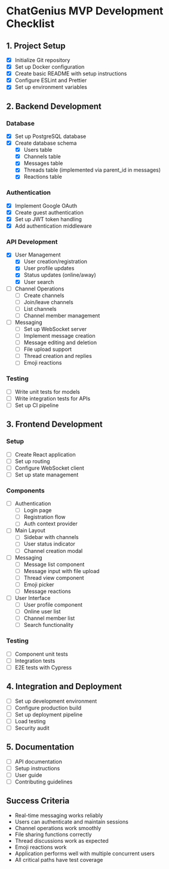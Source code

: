 # ChatGenius MVP Development Checklist
## 1. Project Setup
- [x] Initialize Git repository
- [x] Set up Docker configuration
- [x] Create basic README with setup instructions
- [x] Configure ESLint and Prettier
- [x] Set up environment variables

## 2. Backend Development
### Database
- [x] Set up PostgreSQL database
- [x] Create database schema
  - [x] Users table
  - [x] Channels table
  - [x] Messages table
  - [x] Threads table (implemented via parent_id in messages)
  - [x] Reactions table

### Authentication
- [x] Implement Google OAuth
- [x] Create guest authentication
- [x] Set up JWT token handling
- [x] Add authentication middleware

### API Development
- [x] User Management
  - [x] User creation/registration
  - [x] User profile updates
  - [x] Status updates (online/away)
  - [x] User search

- [ ] Channel Operations
  - [ ] Create channels
  - [ ] Join/leave channels
  - [ ] List channels
  - [ ] Channel member management

- [ ] Messaging
  - [ ] Set up WebSocket server
  - [ ] Implement message creation
  - [ ] Message editing and deletion
  - [ ] File upload support
  - [ ] Thread creation and replies
  - [ ] Emoji reactions

### Testing
- [ ] Write unit tests for models
- [ ] Write integration tests for APIs
- [ ] Set up CI pipeline

## 3. Frontend Development
### Setup
- [ ] Create React application
- [ ] Set up routing
- [ ] Configure WebSocket client
- [ ] Set up state management

### Components
- [ ] Authentication
  - [ ] Login page
  - [ ] Registration flow
  - [ ] Auth context provider

- [ ] Main Layout
  - [ ] Sidebar with channels
  - [ ] User status indicator
  - [ ] Channel creation modal

- [ ] Messaging
  - [ ] Message list component
  - [ ] Message input with file upload
  - [ ] Thread view component
  - [ ] Emoji picker
  - [ ] Message reactions

- [ ] User Interface
  - [ ] User profile component
  - [ ] Online user list
  - [ ] Channel member list
  - [ ] Search functionality

### Testing
- [ ] Component unit tests
- [ ] Integration tests
- [ ] E2E tests with Cypress

## 4. Integration and Deployment
- [ ] Set up development environment
- [ ] Configure production build
- [ ] Set up deployment pipeline
- [ ] Load testing
- [ ] Security audit

## 5. Documentation
- [ ] API documentation
- [ ] Setup instructions
- [ ] User guide
- [ ] Contributing guidelines

## Success Criteria
- Real-time messaging works reliably
- Users can authenticate and maintain sessions
- Channel operations work smoothly
- File sharing functions correctly
- Thread discussions work as expected
- Emoji reactions work
- Application performs well with multiple concurrent users
- All critical paths have test coverage
